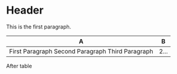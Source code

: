 # Header

This is the first paragraph.

| A                                                  | B    |
|----------------------------------------------------|------|
| First Paragraph  Second Paragraph  Third Paragraph | 2... |

After table